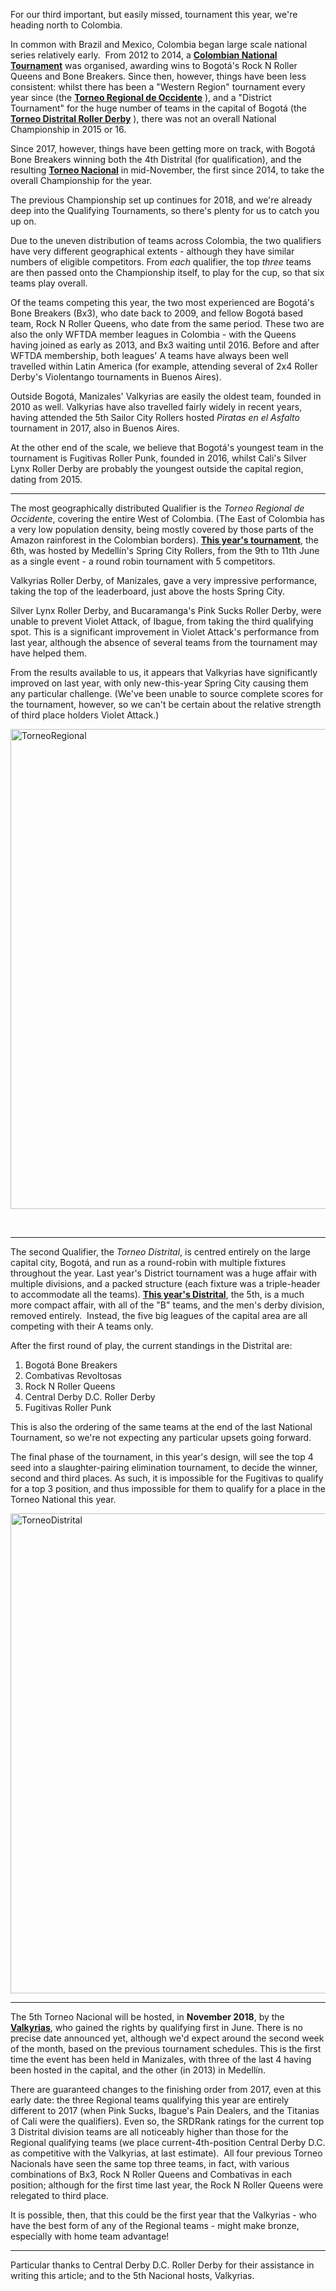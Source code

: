 <html><body><p>For our third important, but easily missed, tournament this year, we're heading north to Colombia.

In common with Brazil and Mexico, Colombia began large scale national series relatively early.  From 2012 to 2014, a <a href="https://www.facebook.com/TorneoRollerDerbyColombia/"><strong>Colombian National Tournament</strong></a> was organised, awarding wins to Bogotá's Rock N Roller Queens and Bone Breakers. Since then, however, things have been less consistent: whilst there has been a "Western Region" tournament every year since (the <a href="https://www.facebook.com/events/597182954013880/"><strong>Torneo Regional de Occidente</strong></a> ), and a "District Tournament" for the huge number of teams in the capital of Bogotá (the <a href="https://www.facebook.com/TorneoDistritalRollerDerby/"><strong>Torneo Distrital Roller Derby</strong></a> ), there was not an overall National Championship in 2015 or 16.

Since 2017, however, things have been getting more on track, with Bogotá Bone Breakers winning both the 4th Distrital (for qualification), and the resulting <strong><a href="https://www.facebook.com/4nacionalrollerderby/">Torneo Nacional</a></strong> in mid-November, the first since 2014, to take the overall Championship for the year.

The previous Championship set up continues for 2018, and we're already deep into the Qualifying Tournaments, so there's plenty for us to catch you up on.

Due to the uneven distribution of teams across Colombia, the two qualifiers have very different geographical extents - although they have similar numbers of eligible competitors. From <em>each</em> qualifier, the top <em>three</em> teams are then passed onto the Championship itself, to play for the cup, so that six teams play overall.

Of the teams competing this year, the two most experienced are Bogotá's Bone Breakers (Bx3), who date back to 2009, and fellow Bogotá based team, Rock N Roller Queens, who date from the same period. These two are also the only WFTDA member leagues in Colombia - with the Queens having joined as early as 2013, and Bx3 waiting until 2016. Before and after WFTDA membership, both leagues' A teams have always been well travelled within Latin America (for example, attending several of 2x4 Roller Derby's Violentango tournaments in Buenos Aires).

Outside Bogotá, Manizales' Valkyrias are easily the oldest team, founded in 2010 as well. Valkyrias have also travelled fairly widely in recent years, having attended the 5th Sailor City Rollers hosted <em>Piratas en el Asfalto</em> tournament in 2017, also in Buenos Aires.

At the other end of the scale, we believe that Bogotá's youngest team in the tournament is Fugitivas Roller Punk, founded in 2016, whilst Cali's Silver Lynx Roller Derby are probably the youngest outside the capital region, dating from 2015.

</p><hr>

The most geographically distributed Qualifier is the <em>Torneo Regional de Occidente</em>, covering the entire West of Colombia. (The East of Colombia has a very low population density, being mostly covered by those parts of the Amazon rainforest in the Colombian borders). <a href="https://www.facebook.com/events/597182954013880/"><strong>This year's tournament</strong></a>, the 6th, was hosted by Medellín's Spring City Rollers, from the 9th to 11th June as a single event - a round robin tournament with 5 competitors.

Valkyrias Roller Derby, of Manizales, gave a very impressive performance, taking the top of the leaderboard, just above the hosts Spring City.

Silver Lynx Roller Derby, and Bucaramanga's Pink Sucks Roller Derby, were unable to prevent Violet Attack, of Ibague, from taking the third qualifying spot. This is a significant improvement in Violet Attack's performance from last year, although the absence of several teams from the tournament may have helped them.

From the results available to us, it appears that Valkyrias have significantly improved on last year, with only new-this-year Spring City causing them any particular challenge. (We've been unable to source complete scores for the tournament, however, so we can't be certain about the relative strength of third place holders Violet Attack.)

<img class="aligncenter size-large wp-image-27149" src="https://www.scottishrollerderbyblog.com/2018/07/torneoregional3.png?w=1024" alt="TorneoRegional" width="1024" height="768">

 

<hr>

The second Qualifier, the <em>Torneo Distrital</em>, is centred entirely on the large capital city, Bogotá, and run as a round-robin with multiple fixtures throughout the year. Last year's District tournament was a huge affair with multiple divisions, and a packed structure (each fixture was a triple-header to accommodate all the teams).
<a href="https://www.facebook.com/TorneoDistritalRollerDerby/"><strong>This year's Distrital</strong></a>, the 5th, is a much more compact affair, with all of the "B" teams, and the men's derby division, removed entirely.  Instead, the five big leagues of the capital area are all competing with their A teams only.

After the first round of play, the current standings in the Distrital are:
<ol>
	<li>Bogotá Bone Breakers</li>
	<li>Combativas Revoltosas</li>
	<li>Rock N Roller Queens</li>
	<li>Central Derby D.C. Roller Derby</li>
	<li>Fugitivas Roller Punk</li>
</ol>
This is also the ordering of the same teams at the end of the last National Tournament, so we're not expecting any particular upsets going forward.

The final phase of the tournament, in this year's design, will see the top 4 seed into a slaughter-pairing elimination tournament, to decide the winner, second and third places. As such, it is impossible for the Fugitivas to qualify for a top 3 position, and thus impossible for them to qualify for a place in the Torneo National this year.

<img class="aligncenter size-large wp-image-27144" src="https://www.scottishrollerderbyblog.com/2018/07/torneodistrital.png?w=1024" alt="TorneoDistrital" width="1024" height="768">

<hr>

The 5th Torneo Nacional will be hosted, in <strong>November 2018</strong>, by the <a href="https://www.facebook.com/ValkyriasRollerDerby/"><strong>Valkyrias</strong></a>, who gained the rights by qualifying first in June. There is no precise date announced yet, although we'd expect around the second week of the month, based on the previous tournament schedules. This is the first time the event has been held in Manizales, with three of the last 4 having been hosted in the capital, and the other (in 2013) in Medellín.

There are guaranteed changes to the finishing order from 2017, even at this early date: the three Regional teams qualifying this year are entirely different to 2017 (when Pink Sucks, Ibague's Pain Dealers, and the Titanias of Cali were the qualifiers).
Even so, the SRDRank ratings for the current top 3 Distrital division teams are all noticeably higher than those for the Regional qualifying teams (we place current-4th-position Central Derby D.C. as competitive with the Valkyrias, at last estimate).  All four previous Torneo Nacionals have seen the same top three teams, in fact, with various combinations of Bx3, Rock N Roller Queens and Combativas in each position; although for the first time last year, the Rock N Roller Queens were relegated to third place.

It is possible, then, that this could be the first year that the Valkyrias - who have the best form of any of the Regional teams - might make bronze, especially with home team advantage!

<hr>

Particular thanks to Central Derby D.C. Roller Derby for their assistance in writing this article; and to the 5th Nacional hosts, Valkyrias.</body></html>
